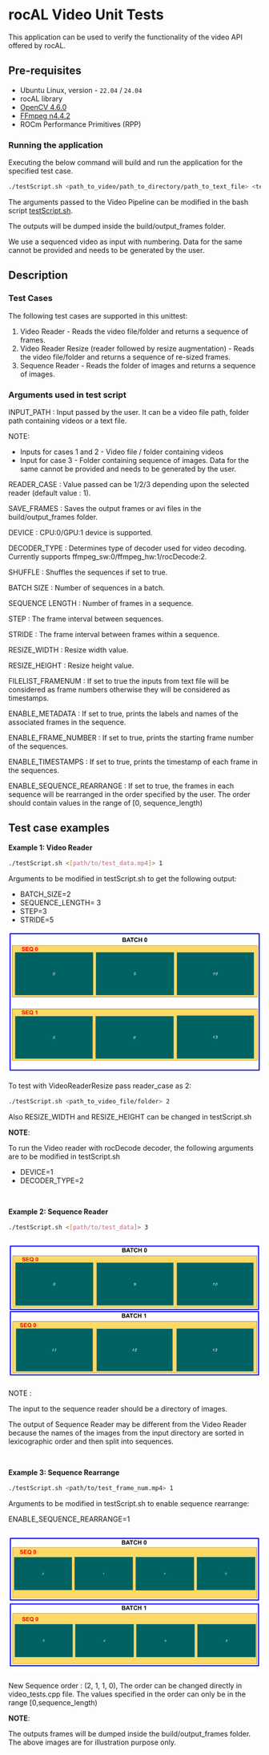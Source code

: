# rocAL Video Unit Tests

This application can be used to verify the functionality of the video API offered by rocAL.

## Pre-requisites

* Ubuntu Linux, version - `22.04` / `24.04`
* rocAL library
* [OpenCV 4.6.0](https://github.com/opencv/opencv/releases/tag/4.6.0)
* [FFmpeg n4.4.2](https://github.com/FFmpeg/FFmpeg/releases/tag/n4.4.2)
* ROCm Performance Primitives (RPP)

### Running the application

Executing the below command will build and run the application for the specified test case.

````bash
./testScript.sh <path_to_video/path_to_directory/path_to_text_file> <test-case>
````

The arguments passed to the Video Pipeline can be modified in the bash script [testScript.sh](./testScript.sh).

The outputs will be dumped inside the build/output_frames folder.

We use a sequenced video as input with numbering. Data for the same cannot be provided and needs to be generated by the user.

## Description

### Test Cases

The following test cases are supported in this unittest:
1. Video Reader - Reads the video file/folder and returns a sequence of frames.
2. Video Reader Resize (reader followed by resize augmentation)  - Reads the video file/folder and returns a sequence of re-sized frames.
3. Sequence Reader - Reads the folder of images and returns a sequence of images.

### Arguments used in test script

INPUT_PATH : Input passed by the user. It can be a video file path, folder path containing videos or a text file.

  NOTE:

  * Inputs for cases 1 and 2 - Video file / folder containing videos
  * Input for case 3 - Folder containing sequence of images. Data for the same cannot be provided and needs to be generated by the user.

READER_CASE : Value passed can be 1/2/3 depending upon the selected reader (default value : 1).

SAVE_FRAMES : Saves the output frames or avi files in the build/output_frames folder.

DEVICE : CPU:0/GPU:1 device is supported.

DECODER_TYPE : Determines type of decoder used for video decoding. Currently supports ffmpeg_sw:0/ffmpeg_hw:1/rocDecode:2.

SHUFFLE : Shuffles the sequences if set to true.

BATCH SIZE : Number of sequences in a batch.

SEQUENCE LENGTH : Number of frames in a sequence.

STEP : The frame interval between sequences.

STRIDE : The frame interval between frames within a sequence.

RESIZE_WIDTH : Resize width value.

RESIZE_HEIGHT : Resize height value.

FILELIST_FRAMENUM : If set to true the inputs from text file will be considered as frame numbers otherwise they will be considered as timestamps.

ENABLE_METADATA : If set to true, prints the labels and names of the associated frames in the sequence.

ENABLE_FRAME_NUMBER : If set to true, prints the starting frame number of the sequences.

ENABLE_TIMESTAMPS : If set to true, prints the timestamp of each frame in the sequences.

ENABLE_SEQUENCE_REARRANGE : If set to true, the frames in each sequence will be rearranged in the order specified by the user. The order should contain values in the range of [0, sequence_length)

## Test case examples

**Example 1: Video Reader**

```bash
./testScript.sh <[path/to/test_data.mp4]> 1
```

Arguments to be modified in testScript.sh to get the following output:

* BATCH_SIZE=2
* SEQUENCE_LENGTH= 3
* STEP=3
* STRIDE=5

![video_reader.png](./samples/video_reader.png)

To test with VideoReaderResize pass reader_case as 2:

```bash
./testScript.sh <path_to_video_file/folder> 2
```

Also RESIZE_WIDTH and RESIZE_HEIGHT can be changed in testScript.sh

**NOTE**:

To run the Video reader with rocDecode decoder, the following arguments are to be modified in testScript.sh

* DEVICE=1
* DECODER_TYPE=2

<br>

**Example 2: Sequence Reader**

```bash
./testScript.sh <[path/to/test_data]> 3 
```

![sequence_reader.png](./samples/sequence_reader.png)

NOTE :

The input to the sequence reader should be a directory of images.

The output of Sequence Reader may be different from the Video Reader because the names of the images from the input directory are sorted in lexicographic order and then split into sequences.

<br>

**Example 3: Sequence Rearrange**

```bash
./testScript.sh <path/to/test_frame_num.mp4> 1
```

Arguments to be modified in testScript.sh to enable sequence rearrange:

ENABLE_SEQUENCE_REARRANGE=1

![sequence_rearrange.png](./samples/sequence_rearrange.png)

New Sequence order : (2, 1, 1, 0), The order can be changed directly in video_tests.cpp file. The values specified in the order can only be in the range [0,sequence_length)

**NOTE**:

The outputs frames will be dumped inside the build/output_frames folder. The above images are for illustration purpose only.
